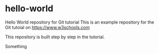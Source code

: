 # hello-world
Hello World repository for Git tutorial
This is an example repository for the Git tutoial on https://www.w3schools.com

This repository is built step by step in the tutorial.

Something
